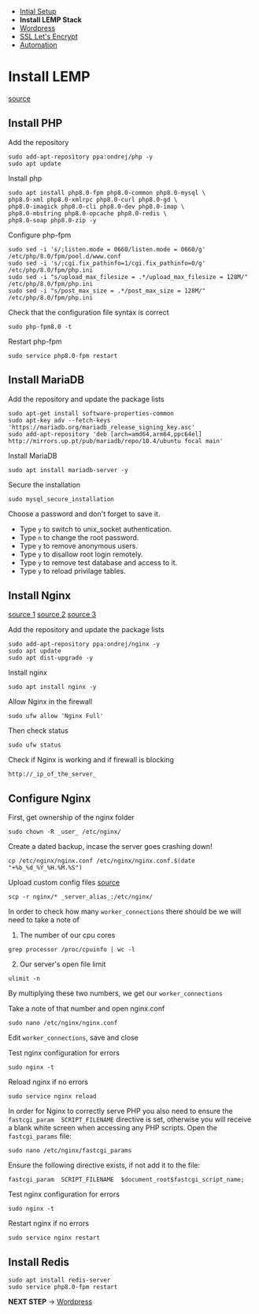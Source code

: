 - [Intial Setup](Initial%20Setup.md)
- **Install LEMP Stack**
- [Wordpress](Wordpress.md)
- [SSL Let's Encrypt](SSL%20Let's%20Encrypt.md)
- [Automation](Automation.md)

# Install LEMP

[source](https://spinupwp.com/hosting-wordpress-yourself-nginx-php-mysql/)

## Install PHP

Add the repository
```
sudo add-apt-repository ppa:ondrej/php -y
sudo apt update
```

Install php
```
sudo apt install php8.0-fpm php8.0-common php8.0-mysql \
php8.0-xml php8.0-xmlrpc php8.0-curl php8.0-gd \
php8.0-imagick php8.0-cli php8.0-dev php8.0-imap \
php8.0-mbstring php8.0-opcache php8.0-redis \
php8.0-soap php8.0-zip -y
```

Configure php-fpm

```
sudo sed -i 's/;listen.mode = 0660/listen.mode = 0660/g' /etc/php/8.0/fpm/pool.d/www.conf
sudo sed -i 's/;cgi.fix_pathinfo=1/cgi.fix_pathinfo=0/g' /etc/php/8.0/fpm/php.ini
sudo sed -i "s/upload_max_filesize = .*/upload_max_filesize = 128M/" /etc/php/8.0/fpm/php.ini
sudo sed -i "s/post_max_size = .*/post_max_size = 128M/" /etc/php/8.0/fpm/php.ini
```

Check that the configuration file syntax is correct
```
sudo php-fpm8.0 -t
```

Restart php-fpm
```
sudo service php8.0-fpm restart
```

## Install MariaDB

Add the repository and update the package lists
```
sudo apt-get install software-properties-common
sudo apt-key adv --fetch-keys 'https://mariadb.org/mariadb_release_signing_key.asc'
sudo add-apt-repository 'deb [arch=amd64,arm64,ppc64el] http://mirrors.up.pt/pub/mariadb/repo/10.4/ubuntu focal main'
```

Install MariaDB
```
sudo apt install mariadb-server -y
```

Secure the installation
```
sudo mysql_secure_installation
```

Choose a password and don't forget to save it.

- Type `y` to switch to unix_socket authentication.
- Type `n` to change the root password.
- Type `y` to remove anonymous users.
- Type `y` to disallow root login remotely.
- Type `y` to remove test database and access to it.
- Type `y` to reload privilage tables.

## Install Nginx

[source 1](http://www.digitalocean.com/community/tutorials/how-to-optimize-nginx-configuration)
[source 2](https://spinupwp.com/hosting-wordpress-yourself-nginx-php-mysql/)
[source 3](https://codex.wordpress.org/Nginx)

Add the repository and update the package lists
```
sudo add-apt-repository ppa:ondrej/nginx -y
sudo apt update
sudo apt dist-upgrade -y
```

Install nginx
```
sudo apt install nginx -y
```

Allow Nginx in the firewall
```
sudo ufw allow 'Nginx Full'
```

Then check status
```
sudo ufw status
```

Check if Nginx is working and if firewall is blocking
```
http://_ip_of_the_server_
```

## Configure Nginx

First, get ownership of the nginx folder
```
sudo chown -R _user_ /etc/nginx/
```

Create a dated backup, incase the server goes crashing down!
```
cp /etc/nginx/nginx.conf /etc/nginx/nginx.conf.$(date "+%b_%d_%Y_%H.%M.%S")
```

Upload custom config files [source](https://github.com/deliciousbrains/wordpress-nginx)
```
scp -r nginx/* _server_alias_:/etc/nginx/
```

In order to check how many `worker_connections` there should be we will need to take a note of
1. The number of our cpu cores
```
grep processor /proc/cpuinfo | wc -l
```

2. Our server's open file limit
```
ulimit -n
```

By multiplying these two numbers, we get our `worker_connections`

Take a note of that number and open nginx.conf
```
sudo nano /etc/nginx/nginx.conf
```

Edit `worker_connections`, save and close

Test nginx configuration for errors
```
sudo nginx -t
```

Reload nginx if no errors
```
sudo service nginx reload
```

In order for Nginx to correctly serve PHP you also need to ensure the `fastcgi_param  SCRIPT_FILENAME` directive is set, otherwise you will receive a blank white screen when accessing any PHP scripts. Open the `fastcgi_params` file:
```
sudo nano /etc/nginx/fastcgi_params
```

Ensure the following directive exists, if not add it to the file:
```
fastcgi_param  SCRIPT_FILENAME  $document_root$fastcgi_script_name;
```

Test nginx configuration for errors
```
sudo nginx -t
```

Restart nginx if no errors
```
sudo service nginx restart
```

## Install Redis

```
sudo apt install redis-server
sudo service php8.0-fpm restart
```

**NEXT STEP** -> [Wordpress](Wordpress.md)
